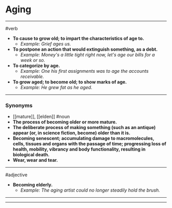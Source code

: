 # Aging
---
#verb
- **To cause to grow old; to impart the characteristics of age to.**
	- _Example: Grief ages us._
- **To postpone an action that would extinguish something, as a debt.**
	- _Example: Money's a little tight right now, let's age our bills for a week or so._
- **To categorize by age.**
	- _Example: One his first assignments was to age the accounts receivable._
- **To grow aged; to become old; to show marks of age.**
	- _Example: He grew fat as he aged._
---
### Synonyms
- [[mature]], [[elden]]
#noun
- **The process of becoming older or more mature.**
- **The deliberate process of making something (such as an antique) appear (or, in science fiction, become) older than it is.**
- **Becoming senescent; accumulating damage to macromolecules, cells, tissues and organs with the passage of time; progressing loss of health, mobility, vibrancy and body functionality, resulting in biological death.**
- **Wear, wear and tear.**
---
#adjective
- **Becoming elderly.**
	- _Example: The aging artist could no longer steadily hold the brush._
---
---
